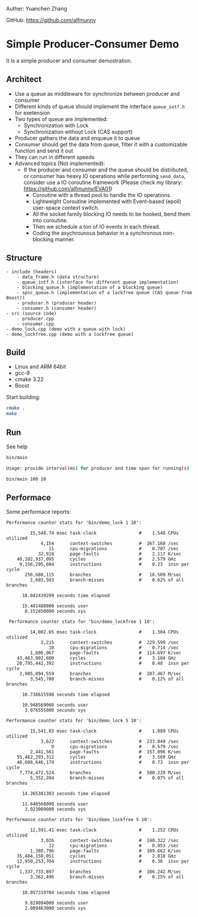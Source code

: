 Auther: Yuanchen Zhang

GitHub: https://github.com/alfmunny

# Simple Producer-Consumer Demo

It is a simple producer and consumer demostration.

## Architect

- Use a queue as middleware for synchronize between producer and consumer
- Different kinds of queue should implement the interface `queue_intf.h` for exetension
- Two types of queue are implemented:
    - Synchronization with Lock
    - Synchronization without Lock (CAS support)
- Producer gathers the data and enqueue it to queue
- Consumer should get the data from queue, filter it with a customizable function and send it out
- They can run in different speeds
- Advanced topics (Not implemented):
  - If the producer and consumer and the queue should be distributed, or consumer has heavy IO operations while performing `send_data`, consider use a IO coroutine framework (Please check my library: https://github.com/alfmunny/EVA01)
    - Coroutine with a thread pool to handle the IO operations.
    - Lightweight Coroutine implemented with Event-based (epoll) user-space context switch.
    - All the socket family blocking IO needs to be hooked, bend them into coroutine.
    - Then we schedule a ton of IO events in each thread.
    - Coding the asychrounous behavior in a synchronous non-blocking manner.

## Structure

```
- include (headers)
    - data_frame.h (data structure)
    - queue_intf.h (interface for different queue implementation)
    - blocking_queue.h (implementation of a blocking queue)
    - spsc_queue.h (implementation of a lockfree queue (CAS queue from Boost))
    - producer.h (producer header)
    - consumer.h (consumer header)
- src (source code)
    - producer.cpp
    - consumer.cpp
- demo_lock.cpp (demo with a queue with lock)
- demo_lockfree.cpp (demo with a lockfree queue)
```

## Build

- Linux and ARM 64bit
- gcc-9
- cmake 3.22
- Boost

Start building:

```bash
cmake . 
make
```

## Run

See help

```bash
bin/main

Usage: provide interval(ms) for producer and time span for running(s)

```

```bash
bin/main 100 10
```


## Performace

Some performace reports:

```
Performance counter stats for 'bin/demo_lock 1 10':

         15,548.74 msec task-clock                #    1.548 CPUs utilized
             4,154      context-switches          #  267.160 /sec
                11      cpu-migrations            #    0.707 /sec
            32,918      page-faults               #    2.117 K/sec
    40,102,937,095      cycles                    #    2.579 GHz
     9,156,295,604      instructions              #    0.23  insn per cycle
       256,688,115      branches                  #   16.509 M/sec
         1,603,503      branch-misses             #    0.62% of all branches

      10.042439299 seconds time elapsed

      15.401480000 seconds user
       0.152450000 seconds sys

 Performance counter stats for 'bin/demo_lockfree 1 10':

         14,002.65 msec task-clock                #    1.304 CPUs utilized
             3,215      context-switches          #  229.599 /sec
                10      cpu-migrations            #    0.714 /sec
         1,606,067      page-faults               #  114.697 K/sec
    43,463,802,600      cycles                    #    3.104 GHz
    20,795,442,392      instructions              #    0.48  insn per cycle
     2,905,094,559      branches                  #  207.467 M/sec
         3,545,780      branch-misses             #    0.12% of all branches

      10.738615598 seconds time elapsed

      10.948569000 seconds user
       3.076555000 seconds sys

Performance counter stats for 'bin/demo_lock 5 10':

         15,541.83 msec task-clock                #    1.089 CPUs utilized
             3,622      context-switches          #  233.049 /sec
                 9      cpu-migrations            #    0.579 /sec
         2,441,561      page-faults               #  157.096 K/sec
    55,462,293,312      cycles                    #    3.569 GHz
    40,608,646,179      instructions              #    0.73  insn per cycle
     7,774,472,524      branches                  #  500.229 M/sec
         5,352,204      branch-misses             #    0.07% of all branches

      14.265381303 seconds time elapsed

      11.648568000 seconds user
       3.923009000 seconds sys

Performance counter stats for 'bin/demo_lockfree 5 10':

         12,591.41 msec task-clock                #    1.252 CPUs utilized
             3,026      context-switches          #  240.322 /sec
                12      cpu-migrations            #    0.953 /sec
         1,380,796      page-faults               #  109.662 K/sec
    35,484,150,051      cycles                    #    2.818 GHz
    12,950,253,704      instructions              #    0.36  insn per cycle
     1,337,733,897      branches                  #  106.242 M/sec
         3,362,496      branch-misses             #    0.25% of all branches

      10.057319784 seconds time elapsed

       9.819094000 seconds user
       2.809463000 seconds sys
```
